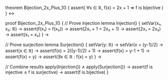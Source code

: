 theorem Bijection_2x_Plus_1() {
  assert(
    ∀x ∈ ℝ, f(x) = 2x + 1 ⇒ f is bijective
  )
} ↔

proof Bijection_2x_Plus_1() {
  // Prove injection
  lemma Injection() {
    setVar(x₁, x₂: ℝ) →
    assert(f(x₁) = f(x₂)) →
    assert(2x₁ + 1 = 2x₂ + 1) →
    assert(2x₁ = 2x₂) →
    assert(x₁ = x₂)
  } →

  // Prove surjection
  lemma Surjection() {
    setVar(y: ℝ) →
    setVar(x = (y-1)/2) →
    assert(x ∈ ℝ) →
    assert(f(x) = 2((y-1)/2) + 1) →
    assert(f(x) = y-1 + 1) →
    assert(f(x) = y) →
    assert(∃x ∈ ℝ : f(x) = y)
  } →

  // Combine results
  apply(Injection()) ∧
  apply(Surjection()) →
  assert(f is injective ∧ f is surjective) →
  assert(f is bijective)
}